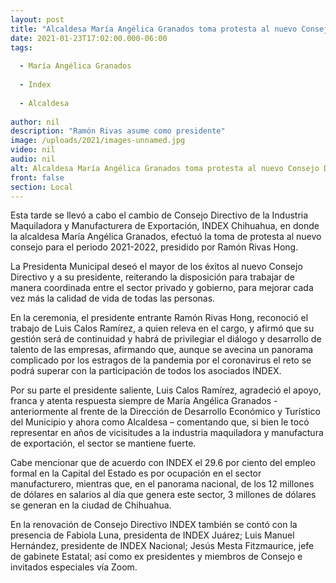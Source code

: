 ```yaml
---
layout: post
title: "Alcaldesa María Angélica Granados toma protesta al nuevo Consejo Directivo INDEX Chihuahua"
date: 2021-01-23T17:02:00.000-06:00
tags:
  
  - María Angélica Granados
  
  - Index
  
  - Alcaldesa
  
author: nil
description: "Ramón Rivas asume como presidente"
image: /uploads/2021/images-unnamed.jpg
video: nil
audio: nil
alt: Alcaldesa María Angélica Granados toma protesta al nuevo Consejo Directivo INDEX Chihuahua
front: false
section: Local
---
```


Esta tarde se llevó a cabo el cambio de Consejo Directivo de la Industria Maquiladora y Manufacturera de Exportación, INDEX Chihuahua, en donde la alcaldesa María Angélica Granados, efectuó la toma de protesta al nuevo consejo para el periodo 2021-2022, presidido por Ramón Rivas Hong.

La Presidenta Municipal deseó el mayor de los éxitos al nuevo Consejo Directivo y a su presidente, reiterando la disposición para trabajar de manera coordinada entre el sector privado y gobierno, para mejorar cada vez más la calidad de vida de todas las personas.

En la ceremonia, el presidente entrante Ramón Rivas Hong, reconoció el trabajo de Luis Calos Ramírez, a quien releva en el cargo, y afirmó que su gestión será de continuidad y habrá de privilegiar el diálogo y desarrollo de talento de las empresas, afirmando que, aunque se avecina un panorama complicado por los estragos de la pandemia por el coronavirus el reto se podrá superar con la participación de todos los asociados INDEX.

Por su parte el presidente saliente, Luis Calos Ramírez, agradeció el apoyo, franca y atenta respuesta siempre de María Angélica Granados - anteriormente al frente de la Dirección de Desarrollo Económico y Turístico del Municipio y ahora como Alcaldesa – comentando que, si bien le tocó representar en años de vicisitudes a la industria maquiladora y manufactura de exportación, el sector se mantiene fuerte.

Cabe mencionar que de acuerdo con INDEX el 29.6 por ciento del empleo formal en la Capital del Estado es por ocupación en el sector manufacturero, mientras que, en el panorama nacional, de los 12 millones de dólares en salarios al día que genera este sector, 3 millones de dólares se generan en la ciudad de Chihuahua.

En la renovación de Consejo Directivo INDEX también se contó con la presencia de Fabiola Luna, presidenta de INDEX Juárez; Luis Manuel Hernández, presidente de INDEX Nacional; Jesús Mesta Fitzmaurice, jefe de gabinete Estatal; así como ex presidentes y miembros de Consejo e invitados especiales vía Zoom.